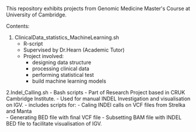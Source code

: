 This repository exhibits projects from Genomic Medicine Master's Course at University of Cambridge.

Contents:

1. ClinicalData_statistics_MachineLearning.sh
    - R-script
    - Supervised by Dr.Hearn (Academic Tutor)
    - Project involved:
        - designing data structure
        - processing clinical data
        - performing statistical test
        - build machine learning models
     
2.Indel_Calling.sh
    - Bash scripts
    - Part of Research Project based in CRUK Cambridge Institute.
    - Used for manual INDEL Investigation and visualisation on IGV.
    - includes scripts for:
        - Caling INDEl calls on VCF files from Strelka and Manta    
        - Generating BED file with final VCF file 
        - Subsetting BAM file with INDEL BED file to facilitate visualisation of IGV. 

